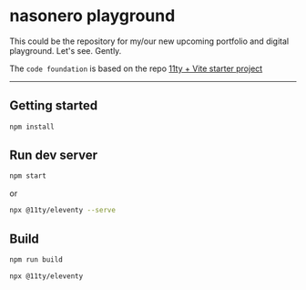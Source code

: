 # nasonero playground

This could be the repository for my/our new upcoming portfolio and digital playground. Let's see. Gently.

The `code foundation` is based on the repo [11ty + Vite starter project](https://github.com/matthiasott/eleventy-plus-vite)

----

## Getting started

```sh
npm install
```

## Run dev server

```sh
npm start
````

or

```sh
npx @11ty/eleventy --serve
````


## Build

```sh
npm run build
````

```sh
npx @11ty/eleventy
```
